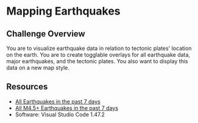 # Mapping Earthquakes

## Challenge Overview
You are to visualize earthquake data in relation to tectonic plates' location on the earth. You are to create togglable overlays for all earthquake data, major earthquakes, and the tectonic plates. You also want to display this data on a new map style.

## Resources
- [All Earthquakes in the past 7 days](https://earthquake.usgs.gov/earthquakes/feed/v1.0/summary/all_week.geojson)
- [All M4.5+ Earthquakes in the past 7 days](https://earthquake.usgs.gov/earthquakes/feed/v1.0/summary/4.5_week.geojson)
- Software: Visual Studio Code 1.47.2
